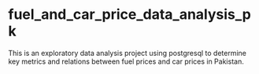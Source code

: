 # fuel_and_car_price_data_analysis_pk
This is an exploratory data analysis project using postgresql to determine key metrics and relations between fuel prices and car prices in Pakistan.

